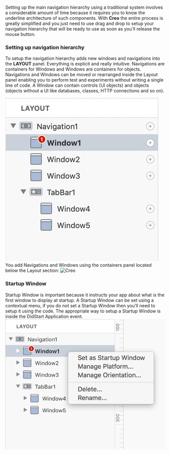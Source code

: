 Setting up the main navigation hierarchy using a traditional system involves a considerable amount of time because it requires you to know the underline architecture of such components. With **Creo** the entire process is greatly simplified and you just need to use drag and drop to setup your navigation hierarchy that will be ready to use as soon as you'll release the mouse button.

### Setting up navigation hierarchy
To setup the navigation hierarchy adds new windows and navigations into the **LAYOUT** panel. Everything is explicit and really intuitive. Navigations are containers for Windows and Windows are containers for objects. Navigations and Windows can be moved or rearranged inside the Layout panel enabling you to perform test and experiments without writing a single line of code. A Window can contain controls (UI objects) and objects (objects without a UI like databases, classes, HTTP connections and so on).

![Creo](../images/creo/creo_layout_1.png)
You add Navigations and Windows using the containers panel located below the Layout section:
![Creo](../images/creo_layout_2.png)

### Startup Window
Startup Window is important because it instructs your app about what is the first window to display at startup. A Startup Window can be set using a contextual menu, if you do not set a Startup Window then you’ll need to setup it using the code. The appropriate way to setup a Startup Window is inside the DidStart Application event.
![Creo](../images/creo/creo_layout_3.png)
